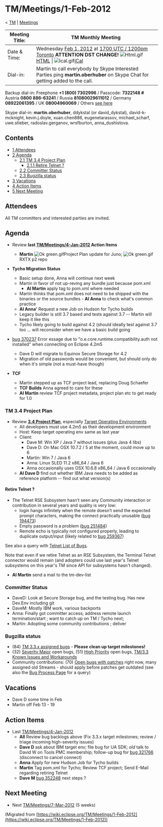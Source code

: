 

TM/Meetings/1-Feb-2012
======================

< [TM](./TM "TM")‎ | [Meetings](./Meetings "TM/Meetings")

| Meeting Title: | **TM Monthly Meeting** |
| --- | --- |
| Date & Time: | Wednesday [Feb 1, 2012](/index.php?title=Feb_1,_2012&action=edit&redlink=1 "Feb 1, 2012 (page does not exist)") at [1700 UTC / 1200pm Toronto](http://www.timeanddate.com/worldclock/fixedtime.html?month=2&day=1&year=2012&hour=17&min=00&sec=0&p1=0) **ATTENTION DST CHANGE!**   ![Html.gif](https://raw.githubusercontent.com/wiki/eclipse-datatools/.github/images/Html.gif)[HTML](http://www.google.com/calendar/embed?src=vn70im36r00qeusu8nme50cils@group.calendar.google.com&ctz=Canada/Toronto) \| ![Ical.gif](https://raw.githubusercontent.com/wiki/eclipse-datatools/.github/images/Ical.gif)[iCal](http://www.google.com/calendar/ical/vn70im36r00qeusu8nme50cils@group.calendar.google.com/public/basic.ics) |
| Dial-in: | Martin to call everybody by Skype   Interested Parties ping **martin.oberhuber** on Skype Chat for getting added to the call. |

Backup dial-in: Freephone **+1 (800) 7302996** / Passcode: **7322148 #**  
Austria **0800 886-63241** / Russia **81080029611012** / Germany **08922061395** / UK **08004960069** / Others [see here](https://conf.cfer.com/?comp_id=18374&sp_id=154&ac=7322148&an=080088663241%20&login=true&startview=gos)

Skype dial-in: **martin.oberhuber**, ddykstal (or david\_dykstal), david-k-mcknight, kevin.j.doyle, xuan.chen886, eugenetarassov, michael\_scharf, uwe.stieber, radoslav.gerganov, wrsfburton, anna_dushistova.  

Contents
--------

*   [1 Attendees](#Attendees)
*   [2 Agenda](#Agenda)
    *   [2.1 TM 3.4 Project Plan](#TM-3.4-Project-Plan)
        *   [2.1.1 Retire Telnet ?](#Retire-Telnet-.3F)
    *   [2.2 Committer Status](#Committer-Status)
    *   [2.3 Bugzilla status](#Bugzilla-status)
*   [3 Vacations](#Vacations)
*   [4 Action Items](#Action-Items)
*   [5 Next Meeting](#Next-Meeting)

Attendees
---------

All TM committers and interested parties are invited.

  

Agenda
------

*   Review **last [TM/Meetings/4-Jan-2012](/TM/Meetings/4-Jan-2012 "TM/Meetings/4-Jan-2012") Action Items**
    *   **Martin** ![Ok green.gif](https://raw.githubusercontent.com/wiki/eclipse-datatools/.github/images/Ok_green.gif)Project Plan update for Juno; ![Ok green.gif](https://raw.githubusercontent.com/wiki/eclipse-datatools/.github/images/Ok_green.gif)RXTX p2 repo

  

*   **Tycho Migration Status**
    *   Basic setup done, Anna will continue next week
    *   Martin in favor of not up-reving any bundle just because pom.xml
        *   **AI Martin** apply tag to pom.xml where needed
    *   Martin thinks that pom.xml does not need to be shipped with the binaries or the source bundles - **AI Anna** to check what's common practice
    *   **AI Anna'** Request a new Job on Hudson for Tycho builds
    *   Legacy builder is still 3.7 based and tests against 3.7 -- Martin will keep it like this
    *   Tycho likely going to build against 4.2 (should ideally test against 3.7 too ... will reconsider when we have a basic build going

*   [bug 370237](https://bugs.eclipse.org/bugs/show_bug.cgi?id=370237) Error essage due to "o.e.core.runtime.compatibility.auth not installed" when connecting on Eclipse 4.2m5
    *   Dave D will migrate to Equinox Secure Storage for 4.2
    *   Migration of old passwords would be convenient, but should only do when it's simple (not a must-have though)

*   **TCF**
    *   Martin stepped up as TCF project lead, replacing Doug Schaefer
    *   **TCF Builds** Anna agreed to care for these
    *   **AI Martin** review TCF project metadata, project plan etc to get ready for 1.0

### TM 3.4 Project Plan

*   Review **[3.4 Project Plan](https://www.eclipse.org/projects/project-plan.php?planurl=https://www.eclipse.org/tm/development/tm_plan_3_4.xml)**, especially [Target Operating Environments](https://www.eclipse.org/projects/project-plan.php?planurl=https://www.eclipse.org/tm/development/tm_plan_3_4.xml#target_environments)
    *   All developers must use 4.2m5 as their development environment
    *   Host: Keep target operating env same as last year
    *   Client:
        *   Dave M: Win XP / Java 7 without issues (plus Java 4 libs)
        *   Dave D: On Mac OSX 10.7.2 / 5 at the moment, could move up to 6
        *   Martin: Win 7 / Java 6
        *   Anna: Linux SLED 11.2 x86_64 / Java 6
        *   Anna occasionally uses OSX 10.6.8 x86_64 / Java 6 occasionally
    *   **AI Dave D** find out whether IBM Java needs to be added as reference platform -- find out what version(s)

#### Retire Telnet ?

*   The Telnet RSE Subsystem hasn’t seen any Community interaction or contribution in several years and quality is very low:
    *   login hangs infinitely when the remote doesn’t send the expected prompt characters, making the connect practically unusable ([bug 194473](https://bugs.eclipse.org/bugs/show_bug.cgi?id=194473))
    *   Empty password is a problem ([bug 251484](https://bugs.eclipse.org/bugs/show_bug.cgi?id=251484))
    *   Remote echo is typically not configured properly, leading to duplicate output/input (likely related to [bug 259367](https://bugs.eclipse.org/bugs/show_bug.cgi?id=259367))

See also a query with [Telnet List of Bugs](http://bit.ly/ytjGeU).

Note that even if we retire Telnet as an RSE Subsystem, the Terminal Telnet connector would remain (and adopters could use last year's Telnet subsystems on this year's TM since API for subsystems hasn't changed).

*   **AI Martin** send a mail to the tm-dev-list

  

### Committer Status

*   DaveD: Look at Secure Storage bug, and the testing bug. Has new Dev.Env including git
*   DaveM: Mostly IBM work, various backports
*   Anna: Finally got committer access; address remote launch termination/start ; want to catch up on TM / Tycho next;
*   Martin: Adopting some community contributions ; deliver

  

### Bugzilla status

*   (84) [TM 3.3.x assigned bugs](https://bugs.eclipse.org/bugs/buglist.cgi?field0-0-0=target_milestone;query_format=advanced;bug_status=UNCONFIRMED;bug_status=NEW;bug_status=ASSIGNED;bug_status=REOPENED;type0-0-0=substring;value0-0-0=3.3;product=Target%20Management) \- **Please clean up target milestones!**
*   (32) [Severity Major](https://bugs.eclipse.org/bugs/buglist.cgi?query_format=advanced&product=Target+Management&bug_status=UNCONFIRMED&bug_status=NEW&bug_status=ASSIGNED&bug_status=REOPENED&bug_severity=blocker&bug_severity=critical&bug_severity=major&cmdtype=doit) open bugs, (51) [High Priority](https://bugs.eclipse.org/bugs/buglist.cgi?query_format=advanced&product=Target+Management&bug_status=UNCONFIRMED&bug_status=NEW&bug_status=ASSIGNED&bug_status=REOPENED&cmdtype=doit&field0-0-0=priority&type0-0-0=regexp&value0-0-0=P%5B12%5D&field0-0-1=bug_severity&type0-0-1=regexp&value0-0-1=blocker%7Ccritical%7Cmajor) open bugs, [TM/3.3 Known Issues and Workarounds](/TM/3.3_Known_Issues_and_Workarounds "TM/3.3 Known Issues and Workarounds")
*   Community contributions: (70) [Open bugs with patches](https://bugs.eclipse.org/bugs/buglist.cgi?query_format=advanced&product=Target+Management&bug_status=UNCONFIRMED&bug_status=NEW&bug_status=ASSIGNED&bug_status=REOPENED&cmdtype=doit&field0-0-0=attachments.ispatch&type0-0-0=equals&value0-0-0=1) right now, many assigned old Streams - should apply before patches get outdated (see also the [Bug Process Page](https://www.eclipse.org/dsdp/tm/development/bug_process.php) for a query)

  

Vacations
---------

*   Dave D some time in Feb
*   Martin off Feb 13 - 19

  

Action Items
------------

*   Last [TM/Meetings/4-Jan-2012](/TM/Meetings/4-Jan-2012 "TM/Meetings/4-Jan-2012")
    *   **All** Review bug backlogs above (Fix 3.3.x target milestones; review / triage incoming high-severity issues)
    *   **Dave D** ask about IBM target env; file bug for UA SDK; _old_ talk to David W on Tools PMC membership; follow-up bug for [bug 321766](https://bugs.eclipse.org/bugs/show_bug.cgi?id=321766) (disconnect to cancel connect)
    *   **Anna** Apply for new Hudson Job for Tycho builds
    *   **Martin** Tag pom.xml for Tycho; Review TCF project; Send E-Mail regarding retiring Telnet
    *   **Dave M** [bug 352248](https://bugs.eclipse.org/bugs/show_bug.cgi?id=352248) next steps ?

  

Next Meeting
------------

*   Next [TM/Meetings/7-Mar-2012](/TM/Meetings/7-Mar-2012 "TM/Meetings/7-Mar-2012") (5 weeks)


(Migrated from [https://wiki.eclipse.org/TM/Meetings/1-Feb-2012](https://wiki.eclipse.org/TM/Meetings/1-Feb-2012))